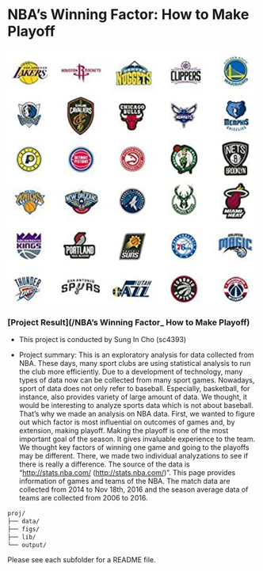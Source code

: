 # NBA’s Winning Factor: How to Make Playoff

<img src="figs/nba_teams.jpg" width="500">


### [Project Result](/NBA’s Winning Factor_ How to Make Playoff)

+ This project is conducted by Sung In Cho (sc4393)

+ Project summary: This is an exploratory analysis for data collected from NBA. These days, many sport clubs are using statistical analysis to run the club more efficiently. Due to a development of technology, many types of data now can be collected from many sport games. Nowadays, sport of data does not only refer to baseball. Especially, basketball, for instance, also provides variety of large amount of data. We thought, it would be interesting to analyze sports data which is not about baseball. That’s why we made an analysis on NBA data. First, we wanted to figure out which factor is most influential on outcomes of games and, by extension, making playoff. Making the playoff is one of the most important goal of the season. It gives invaluable experience to the team. We thought key factors of winning one game and going to the playoffs may be different. There, we made two individual analyzations to see if there is really a difference. The source of the data is “http://stats.nba.com/ (http://stats.nba.com/)”. This page provides information of games and teams of the NBA. The match data are collected from 2014 to Nov 18th, 2016 and the season average data of teams are collected from 2006 to 2016.


```
proj/
├── data/
├── figs/
├── lib/
└── output/
```

Please see each subfolder for a README file.
